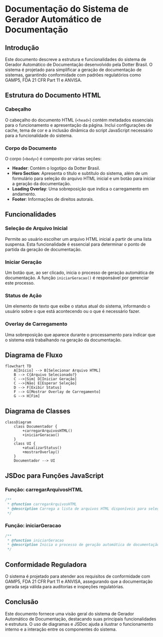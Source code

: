 # Documentação do Sistema de Gerador Automático de Documentação

## Introdução
Este documento descreve a estrutura e funcionalidades do sistema de Gerador Automático de Documentação desenvolvido pela Dotter Brasil. O sistema é projetado para simplificar a geração de documentação de sistemas, garantindo conformidade com padrões regulatórios como GAMP5, FDA 21 CFR Part 11 e ANVISA.

## Estrutura do Documento HTML

### Cabeçalho
O cabeçalho do documento HTML (`<head>`) contém metadados essenciais para o funcionamento e apresentação da página. Inclui configurações de cache, tema de cor e a inclusão dinâmica do script JavaScript necessário para a funcionalidade do sistema.

### Corpo do Documento
O corpo (`<body>`) é composto por várias seções:

- **Header**: Contém o logotipo da Dotter Brasil.
- **Hero Section**: Apresenta o título e subtítulo do sistema, além de um formulário para seleção do arquivo HTML inicial e um botão para iniciar a geração da documentação.
- **Loading Overlay**: Uma sobreposição que indica o carregamento em andamento.
- **Footer**: Informações de direitos autorais.

## Funcionalidades

### Seleção de Arquivo Inicial
Permite ao usuário escolher um arquivo HTML inicial a partir de uma lista suspensa. Esta funcionalidade é essencial para determinar o ponto de partida da geração de documentação.

### Iniciar Geração
Um botão que, ao ser clicado, inicia o processo de geração automática de documentação. A função `iniciarGeracao()` é responsável por gerenciar este processo.

### Status de Ação
Um elemento de texto que exibe o status atual do sistema, informando o usuário sobre o que está acontecendo ou o que é necessário fazer.

### Overlay de Carregamento
Uma sobreposição que aparece durante o processamento para indicar que o sistema está trabalhando na geração da documentação.

## Diagrama de Fluxo

```mermaid
flowchart TD
    A[Início] --> B[Selecionar Arquivo HTML]
    B --> C{Arquivo Selecionado?}
    C -->|Sim| D[Iniciar Geração]
    C -->|Não| E[Esperar Seleção]
    D --> F[Exibir Status]
    F --> G[Mostrar Overlay de Carregamento]
    G --> H[Fim]
```

## Diagrama de Classes

```mermaid
classDiagram
    class Documentador {
        +carregarArquivosHTML()
        +iniciarGeracao()
    }
    class UI {
        +atualizarStatus()
        +mostrarOverlay()
    }
    Documentador --> UI
```

## JSDoc para Funções JavaScript

### Função: carregarArquivosHTML
```javascript
/**
 * @function carregarArquivosHTML
 * @description Carrega a lista de arquivos HTML disponíveis para seleção.
 */
```

### Função: iniciarGeracao
```javascript
/**
 * @function iniciarGeracao
 * @description Inicia o processo de geração automática de documentação.
 */
```

## Conformidade Reguladora
O sistema é projetado para atender aos requisitos de conformidade com GAMP5, FDA 21 CFR Part 11 e ANVISA, assegurando que a documentação gerada seja válida para auditorias e inspeções regulatórias.

## Conclusão
Este documento fornece uma visão geral do sistema de Gerador Automático de Documentação, destacando suas principais funcionalidades e estrutura. O uso de diagramas e JSDoc ajuda a ilustrar o funcionamento interno e a interação entre os componentes do sistema.